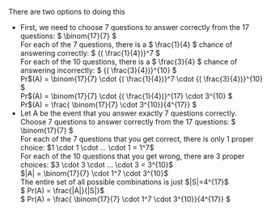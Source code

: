 There are two options to doing this

<ul>
    <li> First, we need to choose 7 questions to answer correctly from the 17 questions: $ \binom{17}{7} $ <br/> 
    For each of the 7 questions, there is a $ \frac{1}{4} $ chance of answering correctly: $ {( \frac{1}{4})}^7 $ <br/> 
    For each of the 10 questions, there is a $ \frac{3}{4} $ chance of answering incorrectly: $ {( \frac{3}{4})}^{10} $ <br/> 
    Pr$(A) = \binom{17}{7} \cdot {( \frac{1}{4})}^7 \cdot {( \frac{3}{4})}^{10} $ <br/> 
    Pr$(A) = \binom{17}{7} \cdot {( \frac{1}{4})}^{17} \cdot 3^{10} $ <br/> 
    Pr$(A) = \frac{ \binom{17}{7} \cdot 3^{10}}{4^{17}} $
    <li> Let A be the event that you answer exactly 7 questions correctly. <br/> 
    Choose 7 questions to answer correctly from the 17 questions: $ \binom{17}{7} $ <br/> 
    For each of the 7 questions that you get correct, there is only 1 proper choice: $1 \cdot 1 \cdot ... \cdot 1 = 1^7$ <br/> 
    For each of the 10 questions that you get wrong, there are 3 proper choices: $3 \cdot 3 \cdot ... \cdot 3 = 3^{10}$ <br/> 
    $|A| = \binom{17}{7} \cdot 1^7 \cdot 3^{10}$ <br/> 
    The entire set of all possible combinations is just $|S|=4^{17}$ <br/> 
    $ Pr(A) = \frac{|A|}{|S|}$ <br/> 
    $ Pr(A) = \frac{ \binom{17}{7} \cdot 1^7 \cdot 3^{10}}{4^{17}} $
</ul>
